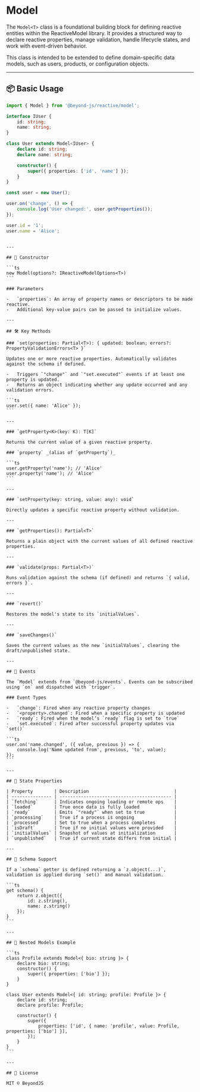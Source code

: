 # Model

The `Model<T>` class is a foundational building block for defining reactive entities within the ReactiveModel library.
It provides a structured way to declare reactive properties, manage validation, handle lifecycle states, and work with
event-driven behavior.

This class is intended to be extended to define domain-specific data models, such as users, products, or configuration
objects.

---

## 📦 Basic Usage

```ts
import { Model } from '@beyond-js/reactive/model';

interface IUser {
	id: string;
	name: string;
}

class User extends Model<IUser> {
	declare id: string;
	declare name: string;

	constructor() {
		super({ properties: ['id', 'name'] });
	}
}

const user = new User();

user.on('change', () => {
	console.log('User changed:', user.getProperties());
});

user.id = '1';
user.name = 'Alice';
```

````

---

## 🧱 Constructor

```ts
new Model(options?: IReactiveModelOptions<T>)
```

### Parameters

-   `properties`: An array of property names or descriptors to be made reactive.
-   Additional key-value pairs can be passed to initialize values.

---

## 🛠️ Key Methods

### `set(properties: Partial<T>): { updated: boolean; errors?: PropertyValidationErrors<T> }`

Updates one or more reactive properties. Automatically validates against the schema if defined.

-   Triggers `"change"` and `"set.executed"` events if at least one property is updated.
-   Returns an object indicating whether any update occurred and any validation errors.

```ts
user.set({ name: 'Alice' });
```

---

### `getProperty<K>(key: K): T[K]`

Returns the current value of a given reactive property.

### `property` _(alias of `getProperty`)_

```ts
user.getProperty('name'); // 'Alice'
user.property('name'); // 'Alice'
```

---

### `setProperty(key: string, value: any): void`

Directly updates a specific reactive property without validation.

---

### `getProperties(): Partial<T>`

Returns a plain object with the current values of all defined reactive properties.

---

### `validate(props: Partial<T>)`

Runs validation against the schema (if defined) and returns `{ valid, errors }`.

---

### `revert()`

Restores the model's state to its `initialValues`.

---

### `saveChanges()`

Saves the current values as the new `initialValues`, clearing the draft/unpublished state.

---

## 📡 Events

The `Model` extends from `@beyond-js/events`. Events can be subscribed using `on` and dispatched with `trigger`.

### Event Types

-   `change`: Fired when any reactive property changes
-   `<property>.changed`: Fired when a specific property is updated
-   `ready`: Fired when the model’s `ready` flag is set to `true`
-   `set.executed`: Fired after successful property updates via `set()`

```ts
user.on('name.changed', ({ value, previous }) => {
	console.log('Name updated from', previous, 'to', value);
});
```

---

## 🔄 State Properties

| Property        | Description                                |
| --------------- | ------------------------------------------ |
| `fetching`      | Indicates ongoing loading or remote ops    |
| `loaded`        | True once data is fully loaded             |
| `ready`         | Emits `"ready"` when set to true           |
| `processing`    | True if a process is ongoing               |
| `processed`     | Set to true when a process completes       |
| `isDraft`       | True if no initial values were provided    |
| `initialValues` | Snapshot of values at initialization       |
| `unpublished`   | True if current state differs from initial |

---

## 🧪 Schema Support

If a `schema` getter is defined returning a `z.object(...)`, validation is applied during `set()` and manual validation.

```ts
get schema() {
	return z.object({
		id: z.string(),
		name: z.string()
	});
}
```

---

## 🧩 Nested Models Example

```ts
class Profile extends Model<{ bio: string }> {
	declare bio: string;
	constructor() {
		super({ properties: ['bio'] });
	}
}

class User extends Model<{ id: string; profile: Profile }> {
	declare id: string;
	declare profile: Profile;

	constructor() {
		super({
			properties: ['id', { name: 'profile', value: Profile, properties: ['bio'] }],
		});
	}
}
```

---

## 📄 License

MIT © BeyondJS

````
